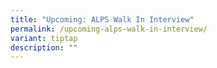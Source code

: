 ```yaml
---
title: "Upcoming: ALPS Walk In Interview"
permalink: /upcoming-alps-walk-in-interview/
variant: tiptap
description: ""
---
```

<p></p>
